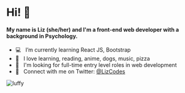 # Hi! :wave:
#### My name is Liz (she/her) and I'm a front-end web developer with a background in Psychology.

- :computer:  &nbsp; I’m currently learning React JS, Bootstrap
- :dizzy: &nbsp; I love learning, reading, anime, dogs, music, pizza
- :eyes:  &nbsp; I'm looking for full-time entry level roles in web development
- :seedling:  &nbsp; Connect with me on Twitter: [@LizCodes](https://twitter.com/LizCodes)

![luffy](https://user-images.githubusercontent.com/78451440/130144263-b87838ae-ca63-492c-91c2-4febfb661c5a.gif)

<!---
lizmery/lizmery is a ✨ special ✨ repository because its `README.md` (this file) appears on your GitHub profile.
You can click the Preview link to take a look at your changes.
--->
